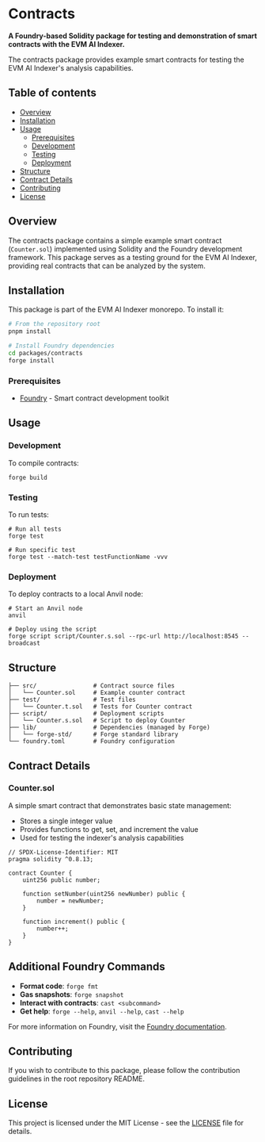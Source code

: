 # Contracts

**A Foundry-based Solidity package for testing and demonstration of smart contracts with the EVM AI Indexer.**

The contracts package provides example smart contracts for testing the EVM AI Indexer's analysis capabilities.

## Table of contents

- [Overview](#overview)
- [Installation](#installation)
- [Usage](#usage)
  - [Prerequisites](#prerequisites)
  - [Development](#development)
  - [Testing](#testing)
  - [Deployment](#deployment)
- [Structure](#structure)
- [Contract Details](#contract-details)
- [Contributing](#contributing)
- [License](#license)

## Overview

The contracts package contains a simple example smart contract (`Counter.sol`) implemented using Solidity and the Foundry development framework. This package serves as a testing ground for the EVM AI Indexer, providing real contracts that can be analyzed by the system.

## Installation

This package is part of the EVM AI Indexer monorepo. To install it:

```bash
# From the repository root
pnpm install

# Install Foundry dependencies
cd packages/contracts
forge install
```

### Prerequisites

- [Foundry](https://getfoundry.sh/) - Smart contract development toolkit

## Usage

### Development

To compile contracts:

```shell
forge build
```

### Testing

To run tests:

```shell
# Run all tests
forge test

# Run specific test
forge test --match-test testFunctionName -vvv
```

### Deployment

To deploy contracts to a local Anvil node:

```shell
# Start an Anvil node
anvil

# Deploy using the script
forge script script/Counter.s.sol --rpc-url http://localhost:8545 --broadcast
```

## Structure

```
├── src/                # Contract source files
│   └── Counter.sol     # Example counter contract
├── test/               # Test files
│   └── Counter.t.sol   # Tests for Counter contract
├── script/             # Deployment scripts
│   └── Counter.s.sol   # Script to deploy Counter
├── lib/                # Dependencies (managed by Forge)
│   └── forge-std/      # Forge standard library
└── foundry.toml        # Foundry configuration
```

## Contract Details

### Counter.sol

A simple smart contract that demonstrates basic state management:

- Stores a single integer value
- Provides functions to get, set, and increment the value
- Used for testing the indexer's analysis capabilities

```solidity
// SPDX-License-Identifier: MIT
pragma solidity ^0.8.13;

contract Counter {
    uint256 public number;

    function setNumber(uint256 newNumber) public {
        number = newNumber;
    }

    function increment() public {
        number++;
    }
}
```

## Additional Foundry Commands

- **Format code**: `forge fmt`
- **Gas snapshots**: `forge snapshot`
- **Interact with contracts**: `cast <subcommand>`
- **Get help**: `forge --help`, `anvil --help`, `cast --help`

For more information on Foundry, visit the [Foundry documentation](https://book.getfoundry.sh/).

## Contributing

If you wish to contribute to this package, please follow the contribution guidelines in the root repository README.

## License

This project is licensed under the MIT License - see the [LICENSE](../../LICENSE) file for details.
